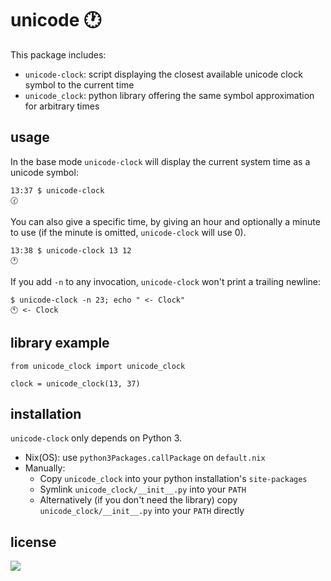 # unicode 🕐

This package includes:

* `unicode-clock`: script displaying the closest available unicode clock symbol to the current time
* `unicode_clock`: python library offering the same symbol approximation for arbitrary times

## usage

In the base mode `unicode-clock` will display the current system time as a unicode symbol:

```
13:37 $ unicode-clock
🕜
```

You can also give a specific time, by giving an hour and optionally a minute to use
(if the minute is omitted, `unicode-clock` will use 0).

```
13:38 $ unicode-clock 13 12
🕐
```

If you add `-n` to any invocation, `unicode-clock` won't print a trailing newline:

```
$ unicode-clock -n 23; echo " <- Clock"
🕚 <- Clock
```

## library example

```
from unicode_clock import unicode_clock

clock = unicode_clock(13, 37)
```

## installation

`unicode-clock` only depends on Python 3.

* Nix(OS): use `python3Packages.callPackage` on `default.nix`
* Manually:
    * Copy `unicode_clock` into your python installation's `site-packages`
    * Symlink `unicode_clock/__init__.py` into your `PATH`
    * Alternatively (if you don't need the library) copy `unicode_clock/__init__.py` into your `PATH` directly

## license
![](http://www.gnu.org/graphics/gplv3-127x51.png)
